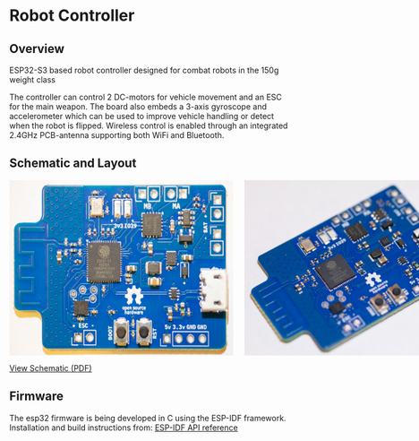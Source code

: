 # Robot Controller

## Overview
ESP32-S3 based robot controller designed for combat robots in the 150g weight class

The controller can control 2 DC-motors for vehicle movement and an ESC for the main weapon. The board also embeds a 3-axis gyroscope and accelerometer which can be used to improve vehicle handling or detect when the robot is flipped. Wireless control is enabled through an integrated 2.4GHz PCB-antenna supporting both WiFi and Bluetooth. 

## Schematic and Layout

<div style="display: flex; gap: 20px;">
    <img src="PCB/img/photo_top.jpg" alt="3D render of the top side" width="400"/>
    <img src="PCB/img/photo_perspective.jpg" alt="3D render perspective view" width="400"/>
</div>

[View Schematic (PDF)](documentation/schematic.pdf)

## Firmware
The esp32 firmware is being developed in C using the ESP-IDF framework.
Installation and build instructions from: [ESP-IDF API reference](https://docs.espressif.com/projects/esp-idf/en/stable/esp32/api-reference/index.html)

